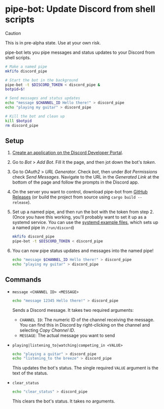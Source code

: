 # pipe-bot: Update Discord from shell scripts

> [!CAUTION]
> This is in pre-alpha state. Use at your own risk.

pipe-bot lets you pipe messages and status updates to your Discord from shell scripts.

```sh
# Make a named pipe
mkfifo discord_pipe

# Start the bot in the background
pipe-bot -t $DISCORD_TOKEN < discord_pipe &
botpid=$!

# Send messages and status updates
echo "message $CHANNEL_ID Hello there!" > discord_pipe
echo "playing my guitar" > discord_pipe

# Kill the bot and clean up
kill $botpid
rm discord_pipe
```

## Setup

 1. [Create an application on the Discord Developer Portal](https://discord.com/developers/applications).

 2. Go to _Bot_ > _Add Bot_. Fill it the page, and then jot down the bot's _token_.

 3. Go to _OAuth2_ > _URL Generator_. Check _bot_, then under _Bot Permissions_ check _Send Messages_. Navigate to the URL in the _Generated Link_ at the bottom of the page and follow the prompts in the Discord app.

 4. On the server you want to control, download pipe-bot from [GitHub Releases](https://github.com/forrestjacobs/pipe-bot/releases) (or build the project from source using `cargo build --release`).

 5. Set up a named pipe, and then run the bot with the token from step 2. (Once you have this working, you'll probably want to set it up as a systemd service. You can use the [systemd example files](./systemd/system/), which sets up a named pipe in `/run/discord`)

    ```sh
    mkfifo discord_pipe
    pipe-bot -t $DISCORD_TOKEN < discord_pipe
    ```

 6. You can now pipe status updates and messages into the named pipe!

    ```sh
    echo "message $CHANNEL_ID Hello there!" > discord_pipe
    echo "playing my guitar" > discord_pipe
    ```

## Commands

* `message <CHANNEL ID> <MESSAGE>`

  ```sh
  echo "message 12345 Hello there!" > discord_pipe
  ```

  Sends a Discord message. It takes two required arguments:
  * `CHANNEL ID`: The numeric ID of the channel receiving the message. You can find this in Discord by right-clicking on the channel and selecting _Copy Channel ID_.
  * `MESSAGE`: The actual message you want to send

* `playing|listening_to|watching|competing_in <VALUE>`

  ```sh
  echo "playing a guitar" > discord_pipe
  echo "listening_to the breeze" > discord_pipe
  ```

  This updates the bot's status. The single required `VALUE` argument is the text of the status.

* `clear_status`

  ```sh
  echo "clear_status" > discord_pipe
  ```

  This clears the bot's status. It takes no arguments.

